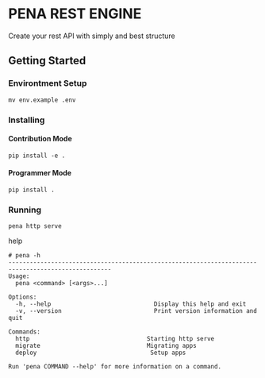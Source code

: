 # PENA REST ENGINE
Create your rest API with simply and best structure

## Getting Started
### Environtment Setup
```
mv env.example .env
```

### Installing
#### Contribution Mode
```
pip install -e .
```

#### Programmer Mode
```
pip install .
```

### Running
```
pena http serve
```

help
```
# pena -h
---------------------------------------------------------------------------------------------------
Usage:
  pena <command> [<args>...]

Options:
  -h, --help                             Display this help and exit
  -v, --version                          Print version information and quit

Commands:
  http                                 Starting http serve
  migrate                              Migrating apps
  deploy                                Setup apps

Run 'pena COMMAND --help' for more information on a command.
```




